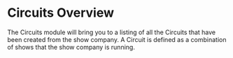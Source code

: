 # Circuits Overview

The Circuits module will bring you to a listing of all the Circuits that have been created from the show company. A Circuit is defined as a combination of shows that the show company is running.
